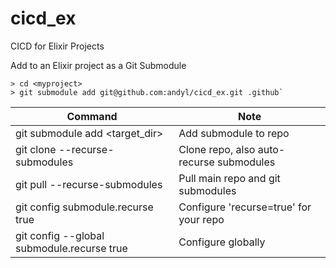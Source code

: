 # cicd_ex

CICD for Elixir Projects

Add to an Elixir project as a Git Submodule 

```
> cd <myproject>
> git submodule add git@github.com:andyl/cicd_ex.git .github`
```

| Command                                    | Note                                     |
|--------------------------------------------|------------------------------------------|
| git submodule add <url> <target_dir>       | Add submodule to repo                    |
| git clone <myrepo> --recurse-submodules    | Clone repo, also auto-recurse submodules |
| git pull --recurse-submodules              | Pull main repo and git submodules        |
| git config submodule.recurse true          | Configure 'recurse=true' for your repo   |
| git config --global submodule.recurse true | Configure globally                       |

